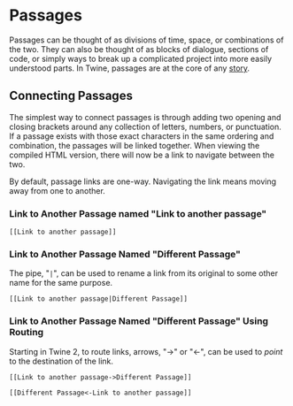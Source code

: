 # Passages

Passages can be thought of as divisions of time, space, or combinations of the two. They can also be thought of as blocks of dialogue, sections of code, or simply ways to break up a complicated project into more easily understood parts. In Twine, passages are at the core of any [story](../terms/terms_stories.md).

## Connecting Passages

The simplest way to connect passages is through adding two opening and closing brackets around any collection of letters, numbers, or punctuation. If a passage exists with those exact characters in the same ordering and combination, the passages will be linked together. When viewing the compiled HTML version, there will now be a link to navigate between the two.

By default, passage links are one-way. Navigating the link means moving away from one to another.

### Link to Another Passage named "Link to another passage"

```twee
[[Link to another passage]]
```

### Link to Another Passage Named "Different Passage"

The pipe, "`|`", can be used to rename a link from its original to some other name for the same purpose.

```twee
[[Link to another passage|Different Passage]]
```

### Link to Another Passage Named "Different Passage" Using Routing

Starting in Twine 2, to route links, arrows, "->" or "<-", can be used to *point* to the destination of the link.

```twee
[[Link to another passage->Different Passage]]
```

```twee
[[Different Passage<-Link to another passage]]
```
